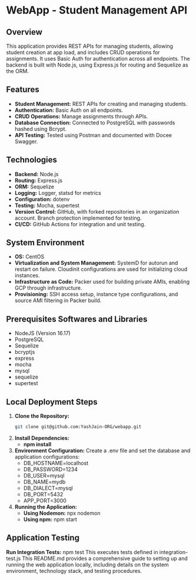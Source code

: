 # WebApp - Student Management API

## Overview
This application provides REST APIs for managing students, allowing student creation at app load, and includes CRUD operations for assignments. It uses Basic Auth for authentication across all endpoints. The backend is built with Node.js, using Express.js for routing and Sequelize as the ORM.

## Features
- **Student Management:** REST APIs for creating and managing students.
- **Authentication:** Basic Auth on all endpoints.
- **CRUD Operations:** Manage assignments through APIs.
- **Database Connection:** Connected to PostgreSQL with passwords hashed using Bcrypt.
- **API Testing:** Tested using Postman and documented with Docee Swagger.

## Technologies
- **Backend:** Node.js
- **Routing:** Express.js
- **ORM:** Sequelize
- **Logging:** Logger, statsd for metrics
- **Configuration:** dotenv
- **Testing:** Mocha, supertest
- **Version Control:** GitHub, with forked repositories in an organization account. Branch protection implemented for testing.
- **CI/CD:** GitHub Actions for integration and unit testing.

## System Environment
- **OS:** CentOS 
- **Virtualization and System Management:** SystemD for autorun and restart on failure. Cloudinit configurations are used for initializing cloud instances.
- **Infrastructure as Code:** Packer used for building private AMIs, enabling GCP through infrastructure.
- **Provisioning:** SSH access setup, instance type configurations, and source AMI filtering in Packer build.

## Prerequisites Softwares and Libraries
- NodeJS (Version 16.17)
- PostgreSQL
- Sequelize
- bcryptjs
- express
- mocha
- mysql
- sequelize
- supertest

## Local Deployment Steps
1. **Clone the Repository:**
   ```bash
   git clone git@github.com:YashJain-ORG/webapp.git
2. **Install Dependencies:**
   - **npm install**
3. **Environment Configuration:** Create a .env file and set the database and application configurations:
    - DB_HOSTNAME=localhost
    - DB_PASSWORD=1234
    - DB_USER=mysql
    - DB_NAME=mydb
    - DB_DIALECT=mysql
    - DB_PORT=5432
    - APP_PORT=3000
4. **Running the Application:**
   - **Using Nodemon:** npx nodemon
   - **Using npm:** npm start
   
## Application Testing
  **Run Integration Tests:**
   npm test
   This executes tests defined in integration-test.js
This README.md provides a comprehensive guide to setting up and running the web application locally, including details on the system environment, technology stack, and testing procedures.

